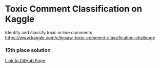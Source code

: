 # Toxic Comment Classification on Kaggle

Identify and classify toxic online comments https://www.kaggle.com/c/jigsaw-toxic-comment-classification-challenge

### 15th place solution

[Link to GitHub Page](https://imrahulr.github.io/Toxic-Comment-Classification-Kaggle/)

